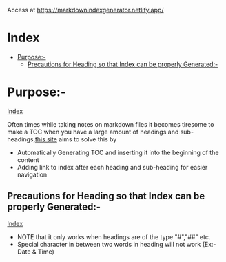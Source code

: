 Access at https://markdownindexgenerator.netlify.app/

# Index
 - [Purpose:-](#purpose-)
   - [Precautions for Heading so that Index can be properly Generated:-](#precautions-for-heading-so-that-index-can-be-properly-generated-)

# Purpose:-
[Index](#index)
 

Often times while taking notes on markdown files it becomes tiresome to make a TOC when you have a large amount of headings and sub-headings,<a href="https://markdownindexgenerator.netlify.app/">this site</a> aims to solve this by
- Automatically Generating TOC and inserting it into the beginning of the content
- Adding link to index after each heading and sub-heading for easier navigation

## Precautions for Heading so that Index can be properly Generated:-
[Index](#index)
 

- NOTE that it only works when headings are of the type "#","##" etc.
- Special character in between two words in heading will not work (Ex:-Date & Time)

